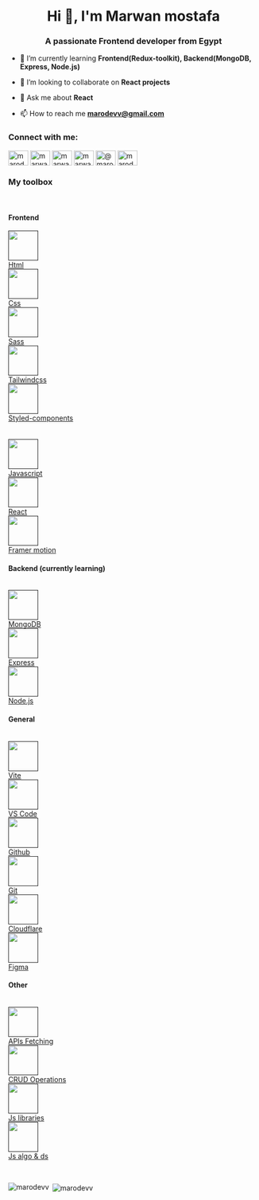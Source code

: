 <h1 align="center">Hi 👋, I'm Marwan mostafa</h1>
<h3 align="center">A passionate Frontend developer from Egypt</h3>

- 🌱 I’m currently learning **Frontend(Redux-toolkit), Backend(MongoDB, Express, Node.js)**

- 👯 I’m looking to collaborate on **React projects**

- 💬 Ask me about **React**

- 📫 How to reach me **marodevv@gmail.com**

<h3 align="left">Connect with me:</h3>
<p align="left">
<a href="https://dev.to/marodevv" target="blank"><img align="center" src="https://raw.githubusercontent.com/rahuldkjain/github-profile-readme-generator/master/src/images/icons/Social/devto.svg" alt="marodevv" height="30" width="40" /></a>
<a href="https://linkedin.com/in/marwan-mostafa-4ba111210" target="blank"><img align="center" src="https://raw.githubusercontent.com/rahuldkjain/github-profile-readme-generator/master/src/images/icons/Social/linked-in-alt.svg" alt="marwan-mostafa-4ba111210" height="30" width="40" /></a>
<a href="https://fb.com/marwanmostafa24" target="blank"><img align="center" src="https://raw.githubusercontent.com/rahuldkjain/github-profile-readme-generator/master/src/images/icons/Social/facebook.svg" alt="marwanmostafa24" height="30" width="40" /></a>
<a href="https://instagram.com/marwan_mostafa24" target="blank"><img align="center" src="https://raw.githubusercontent.com/rahuldkjain/github-profile-readme-generator/master/src/images/icons/Social/instagram.svg" alt="marwan_mostafa24" height="30" width="40" /></a>
<a href="https://hashnode.com/@marodevv" target="blank"><img align="center" src="https://raw.githubusercontent.com/rahuldkjain/github-profile-readme-generator/master/src/images/icons/Social/hashnode.svg" alt="@marodevv" height="30" width="40" /></a>
<a href="https://www.leetcode.com/marodevv" target="blank"><img align="center" src="https://raw.githubusercontent.com/rahuldkjain/github-profile-readme-generator/master/src/images/icons/Social/leet-code.svg" alt="marodevv" height="30" width="40" /></a>
</p>

<h3 align="left">My toolbox</h3>
<br />
<h4 align="left">Frontend</h3>
<p>
    <a href="" target="_blank">  
       <img src="https://cdn.jsdelivr.net/gh/devicons/devicon/icons/html5/html5-original.svg" width="60" height="60" align="center" />
        <br />
        Html
    </a>
    <br />
    <a href="" target="_blank">  
       <img src="https://cdn.jsdelivr.net/gh/devicons/devicon/icons/css3/css3-original.svg" width="60" height="60" align="center" />
        <br />
        Css
    </a>
    <br />
    <a href="" target="_blank">  
       <img src="https://cdn.jsdelivr.net/gh/devicons/devicon/icons/css3/css3-original.svg" width="60" height="60" align="center" />
        <br />
        Sass
    </a>
    <br />
    <a href="" target="_blank">  
       <img src="https://cdn.jsdelivr.net/gh/devicons/devicon/icons/css3/css3-original.svg" width="60" height="60" align="center" />
        <br />
        Tailwindcss
    </a>
    <br />
    <a href="" target="_blank">  
       <img src="https://cdn.jsdelivr.net/gh/devicons/devicon/icons/css3/css3-original.svg" width="60" height="60" align="center" />
        <br />
        Styled-components
    </a>
    <br />
    <br />
    <br />
    <a href="" target="_blank">  
       <img src="https://cdn.jsdelivr.net/gh/devicons/devicon/icons/css3/css3-original.svg" width="60" height="60" align="center" />
        <br />
        Javascript
    </a>
    <br />
    <a href="" target="_blank">  
       <img src="https://cdn.jsdelivr.net/gh/devicons/devicon/icons/css3/css3-original.svg" width="60" height="60" align="center" />
        <br />
        React
    </a>
    <br />
    <a href="" target="_blank">  
       <img src="https://cdn.jsdelivr.net/gh/devicons/devicon/icons/css3/css3-original.svg" width="60" height="60" align="center" />
        <br />
        Framer motion
    </a>
    <br />
    <h4 align="left">Backend (currently learning)</h3>
    <br />
    <a href="" target="_blank">  
       <img src="https://cdn.jsdelivr.net/gh/devicons/devicon/icons/css3/css3-original.svg" width="60" height="60" align="center" />
        <br />
        MongoDB
    </a>
    <br />
    <a href="" target="_blank">  
       <img src="https://cdn.jsdelivr.net/gh/devicons/devicon/icons/css3/css3-original.svg" width="60" height="60" align="center" />
        <br />
        Express
    </a>
    <br />
    <a href="" target="_blank">  
       <img src="https://cdn.jsdelivr.net/gh/devicons/devicon/icons/css3/css3-original.svg" width="60" height="60" align="center" />
        <br />
        Node.js
    </a>
    <br />
    <h4 align="left">General</h3>
    <br />
    <a href="" target="_blank">  
       <img src="https://cdn.jsdelivr.net/gh/devicons/devicon/icons/css3/css3-original.svg" width="60" height="60" align="center" />
        <br />
        Vite
    </a>
    <br />
    <a href="" target="_blank">  
       <img src="https://cdn.jsdelivr.net/gh/devicons/devicon/icons/css3/css3-original.svg" width="60" height="60" align="center" />
        <br />
        VS Code
    </a>
    <br />
    <a href="" target="_blank">  
       <img src="https://cdn.jsdelivr.net/gh/devicons/devicon/icons/css3/css3-original.svg" width="60" height="60" align="center" />
        <br />
        Github
    </a>
    <br />
    <a href="" target="_blank">  
       <img src="https://cdn.jsdelivr.net/gh/devicons/devicon/icons/css3/css3-original.svg" width="60" height="60" align="center" />
        <br />
        Git
    </a>
    <br />
    <a href="" target="_blank">  
       <img src="https://cdn.jsdelivr.net/gh/devicons/devicon/icons/css3/css3-original.svg" width="60" height="60" align="center" />
        <br />
        Cloudflare
    </a>
    <br />
    <a href="" target="_blank">  
       <img src="https://cdn.jsdelivr.net/gh/devicons/devicon/icons/css3/css3-original.svg" width="60" height="60" align="center" />
        <br />
        Figma
    </a>
    <br />
    <h4 align="left">Other</h3>
    <br />
    <a href="" target="_blank">  
       <img src="https://cdn.jsdelivr.net/gh/devicons/devicon/icons/css3/css3-original.svg" width="60" height="60" align="center" />
        <br />
        APIs Fetching
    </a>
    <br />
    <a href="" target="_blank">  
       <img src="https://cdn.jsdelivr.net/gh/devicons/devicon/icons/css3/css3-original.svg" width="60" height="60" align="center" />
        <br />
        CRUD Operations
    </a>
    <br />
    <a href="" target="_blank">  
       <img src="https://cdn.jsdelivr.net/gh/devicons/devicon/icons/css3/css3-original.svg" width="60" height="60" align="center" />
        <br />
        Js libraries
    </a>
    <br />
    <a href="" target="_blank">  
       <img src="https://cdn.jsdelivr.net/gh/devicons/devicon/icons/css3/css3-original.svg" width="60" height="60" align="center" />
        <br />
        Js algo & ds
    </a>
</p>
<br />
<p><img align="left" src="https://github-readme-stats.vercel.app/api/top-langs?username=marodevv&show_icons=true&locale=en&layout=compact" alt="marodevv" /></p>

<p>&nbsp;<img align="center" src="https://github-readme-stats.vercel.app/api?username=marodevv&show_icons=true&locale=en" alt="marodevv" /></p>

